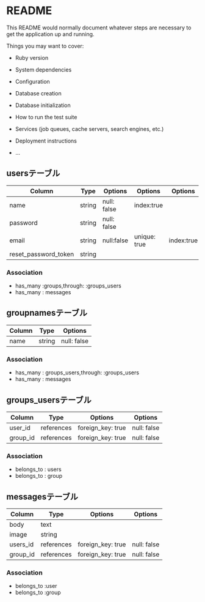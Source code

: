 # README

This README would normally document whatever steps are necessary to get the
application up and running.

Things you may want to cover:

* Ruby version

* System dependencies

* Configuration

* Database creation

* Database initialization

* How to run the test suite

* Services (job queues, cache servers, search engines, etc.)

* Deployment instructions

* ...

## usersテーブル

|Column|Type|Options|Options|Options|
|------|----|-------|-------|-------|
|name|string|null: false|index:true|
|password|string|null: false|
|email|string|null:false|unique: true|index:true|
|reset_password_token|string|

### Association
- has_many :groups,through: :groups_users
- has_many : messages



## groupnamesテーブル
|Column|Type|Options|
|------|----|-------|
|name|string|null: false|

### Association
- has_many : groups_users,through: :groups_users
- has_many : messages

## groups_usersテーブル

|Column|Type|Options|Options|
|------|----|-------|-------|
|user_id|references|foreign_key: true|null: false|
|group_id|references|foreign_key: true|null: false|

### Association
- belongs_to : users
- belongs_to : group


## messagesテーブル

|Column|Type|Options|Options|
|------|----|-------|-------|
|body|text|
|image|string|
|users_id|references|foreign_key: true|null: false|
|group_id|references|foreign_key: true|null: false|

### Association
- belongs_to :user
- belongs_to :group
